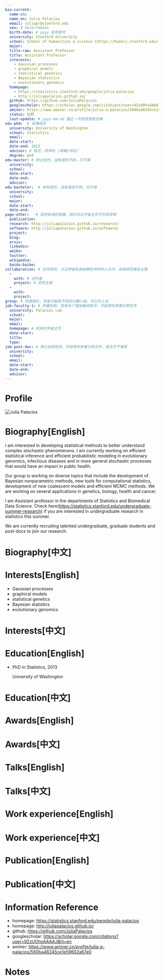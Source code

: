 ```yaml
---
bio-current:
  name-cn: 
  name_en: Julia Palacios
  email: juliapr@stanford.edu
  sex: # male/female
  birth-date: # yyyy 到年即可
  university: Stanford University 
  school: School of humanities & science [https://humsci.stanford.edu/]
  major: 
  title-raw: Assistant Professor
  title: Assistant Professor
  interests:
    - Gaussian processes
    - graphical models
    - statistical genetics
    - Bayesian statistics
    - evolutionary genomics
  homepage: 
    - https://statistics.stanford.edu/people/julia-palacios
    - http://juliapalacios.github.io/
  github: https://github.com/JuliaPalacios
  googlescholar: https://scholar.google.com/citations?user=9ZzUOhsAAAAJ&hl=en
  aminer: https://www.aminer.cn/profile/julia-a-palacios/560ba48245ce1e59602a67e0
  status: 在职
  last-update: # yyyy-mm-dd 最近一次信息更新日期
edu-phd:  # 读博经历
  university: University of Washington
  school: Statistics
  email: 
  date-start: 
  date-end: 2013
  advisor: # 格式：导师名 [邮箱/网址]
  degree: phd
edu-master: # 硕士经历，没有或找不到，可不填
  university: 
  school: 
  date-start: 
  date-end: 
  advisor:
edu-bachelor:  # 本科经历，没有或找不到，可不填
  university: 
  school: 
  major: 
  date-start: 
  date-end: 
page-other:   # 其他有用的链接，部分可从学者主页子栏目获得
  publication: 
  research: http://juliapalacios.github.io/research/
  software: http://juliapalacios.github.io/software/
  project: 
  blog: 
  arxiv: 
  linkedin: 
  weibo:
  twitter:
  wikipedia:
  baidu-baike:
collaboration: # 合作研究，关注学者和其他哪些学科的人合作，具体研究哪些主题
  - 
    with: # 合作者
    project: # 研究主题
  - 
    with: 
    project: 
group: # 所属团队，学者可能有不同的兴趣小组，可以列上去
job-faculty-1: # 所属机构，若有多个增加编号即可，字段填写参看示例文件
  university: Palacios Lab
  school: 
  major: 
  email: 
  homepage: # 机构内学者主页
  date-start: 
  title: 
  type: 
job-post-doc: # 博士后研究员，字段填写参看示例文件，若无可不填写
  university: 
  school: 
  email: 
  date-start: 
  date-end: 
  advisor: 
---
```


# Profile

![Julia Palacios](https://statistics.stanford.edu/sites/g/files/sbiybj6031/f/styles/large-square/public/Julia-Palacios.jpg?itok=gkeJ2_ng)

# Biography[English]

I am interested in developing statistical methods to better understand complex stochastic phenomenons. I am currently working on efficient statistical inference and efficient probabilistic modeling in evolutionary genomics, infectious diseases and in more general stochastic processes that would have an impact in public health.

Our group is working on diverse topics that include the development of Bayesian nonparametric methods, new tools for computational statistics, development of new coalescent models and efficient MCMC methods. We are working on several applications in genetics, biology, health and cancer.

I am Assistant professor in the departments of Statistics and Biomedical Data Science.
Check here(https://statistics.stanford.edu/undergraduate-summer-research) if you are interested in undergraduate research in statistics this summer.

We are currently recruiting talented undergraduate, graduate students and post-docs to join our research.

# Biography[中文]

# Interests[English]

- Gaussian processes
- graphical models
- statistical genetics
- Bayesian statistics
- evolutionary genomics

# Interests[中文]

# Education[English]

- PhD in Statistics, 2013
    
    University of Washington


# Education[中文]

# Awards[English]

# Awards[中文]

# Talks[English]

# Talks[中文]

# Work experience[English]

# Work experience[中文]

# Publication[English]

# Publication[中文]

# Information Reference

- homepage: https://statistics.stanford.edu/people/julia-palacios
- homepage: http://juliapalacios.github.io/
- github: https://github.com/JuliaPalacios
- googlescholar: https://scholar.google.com/citations?user=9ZzUOhsAAAAJ&hl=en
- aminer: https://www.aminer.cn/profile/julia-a-palacios/560ba48245ce1e59602a67e0

# Notes